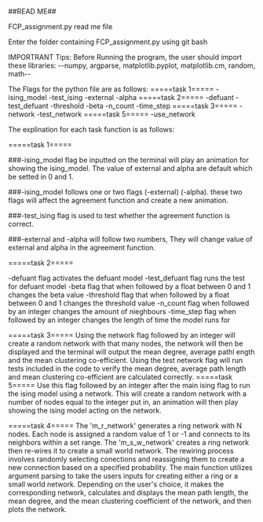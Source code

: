 ##READ ME##

FCP_assignment.py read me file

Enter the folder containing FCP_assignment.py using git bash

IMPORTRANT Tips: Before Running the program, the user should import these libraries:
--numpy, argparse, matplotlib.pyplot, matplotlib.cm, random, math--

The Flags for the python file are as follows:
=====task 1=====
-ising_model
-test_ising
-external
-alpha
=====task 2=====
-defuant
-test_defuant
-threshold
-beta
-n_count
-time_step
=====task 3=====
-network
-test_network
=====task 5=====
-use_network

The explination for each task function is as follows:

=====task 1=====

###-ising_model flag be inputted on the terminal will play an animation for showing the ising_model. The value of external and alpha are default which be setted in 0 and 1.

###-ising_model  follows one or two flags (-external) (-alpha). these two flags will affect the agreement function and create a new animation.

###-test_ising flag is used to test whether the agreement function is correct.    

###-external and -alpha will follow two numbers, They will change value of external and alpha in the agreement function.


=====task 2=====

-defuant flag activates the defuant model
-test_defuant flag runs the test for defuant model
-beta flag that when followed by a float between 0 and 1 changes the beta value
-threshold flag that when followed by a float between 0 and 1 changes the threshold value
-n_count flag when followed by an integer changes the amount of nieghbours
-time_step flag when followed by an integer changes the length of time the model runs for

=====task 3=====
Using the network flag followed by an integer will create a random network with that many nodes, the network will then be displayed and the terminal will output the mean degree, average pathl ength and the mean clustering co-efficient.
Using the test network flag will run tests included in the code to verify the mean degree, average path length and mean clustering co-efficient are calculated correctly.
=====task 5=====
Use this flag followed by an integer after the main ising flag to run the ising model using a network. This will create a random network with a number of nodes equal to the integer put in, an animation will then play showing the ising model acting on the network. 

=====task 4=====
The 'm_r_network' generates a ring network with N nodes. Each node is assigned a random value of 1 or -1 and connects to its neighbors within a set range.  The 'm_s_w_network' creates a ring network  then re-wires it to create a small world network. The rewiring process involves randomly selecting conections and reassigning them to create a new connection based on a specified probability. The main function utilizes argument parsing to take the users inputs for creating either a ring or a small world network. Depending on the user's choice, it makes the corresponding network, calculates and displays the mean path length, the mean degree, and the mean clustering coefficient of the network, and then plots the network.
